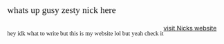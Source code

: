 <!DOCTYPE html>
<html lang="en">
<head>
    <title>adfasdfkj</title>
</head>
<body 

</picture><img src="https://www.10wallpaper.com/wallpaper/2560x1600/1208/Federer_Tennis-London_2012_Olympic_2560x1600.jpg" alt=""/>
</picture>

<p style="font-family:Cambria, Cochin, Georgia, Times, 'Times New Roman', serif;font-size:150%">whats up gusy zesty nick here</p>

<p style="font-family:'Times New Roman', Times, serif;font-size:100%;float:inline-start;">hey idk what to write but this is my website lol but yeah check it <output></output></p>
<a href="index.html"> visit Nicks website</a>
</body>
</html>
